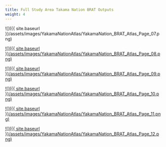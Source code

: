 ```yaml
---
title: Full Study Area Takama Nation BRAT Outputs
weight: 4
---
```


![]({{ site.baseurl }}/assets/images/YakamaNationAtlas/YakamaNation_BRAT_Atlas_Page_07.png)

[![]({{ site.baseurl }}/assets/images/YakamaNationAtlas/YakamaNation_BRAT_Atlas_Page_08.png)](http://brat.riverscapes.net/assets/images/YakamaNationAtlas/YakamaNation_BRAT_Atlas_Page_08.png)

[![]({{ site.baseurl }}/assets/images/YakamaNationAtlas/YakamaNation_BRAT_Atlas_Page_09.png)](http://brat.riverscapes.net/assets/images/YakamaNationAtlas/YakamaNation_BRAT_Atlas_Page_09.png)

[![]({{ site.baseurl }}/assets/images/YakamaNationAtlas/YakamaNation_BRAT_Atlas_Page_10.png)](http://brat.riverscapes.net/assets/images/YakamaNationAtlas/YakamaNation_BRAT_Atlas_Page_10.png)

[![]({{ site.baseurl }}/assets/images/YakamaNationAtlas/YakamaNation_BRAT_Atlas_Page_11.png)](http://brat.riverscapes.net/assets/images/YakamaNationAtlas/YakamaNation_BRAT_Atlas_Page_11.png)

[![]({{ site.baseurl }}/assets/images/YakamaNationAtlas/YakamaNation_BRAT_Atlas_Page_12.png)](http://brat.riverscapes.net/assets/images/YakamaNationAtlas/YakamaNation_BRAT_Atlas_Page_12.png)